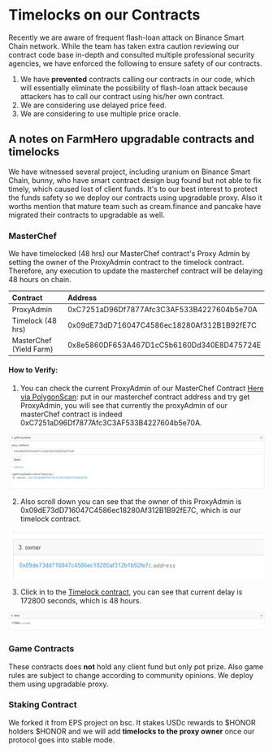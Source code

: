# Timelocks on our Contracts

Recently we are aware of frequent flash-loan attack on Binance Smart Chain network. While the team has taken extra caution reviewing our contract code base in-depth and consulted multiple professional security agencies, we have enforced the following to ensure safety of our contracts.

1. We have **prevented** contracts calling our contracts in our code, which will essentially eliminate the possibility of flash-loan attack because attackers has to call our contract using his/her own contract.
2. We are considering use delayed price feed.
3. We are considering to use multiple price oracle.

## A notes on FarmHero upgradable contracts and timelocks 

We have witnessed several project, including uranium on Binance Smart Chain, bunny, who have smart contract design bug found but not able to fix timely, which caused lost of client funds. It's to our best interest to protect the funds safety so we deploy our contracts using upgradable proxy. Also it worths mention that mature team such as cream.finance and pancake have migrated their contracts to upgradable as well. 

### MasterChef

We have timelocked \(48 hrs\) our MasterChef contract's Proxy Admin by setting the owner of the ProxyAdmin contract to the timelock contract. Therefore, any execution to update the masterchef contract will be delaying 48 hours on chain. 

| Contract | Address |
| :--- | :--- |
| ProxyAdmin | 0xC7251aD96Df7877Afc3C3AF533B4227604b5e70A |
| Timelock \(48 hrs\) | 0x09dE73dD716047C4586ec18280Af312B1B92fE7C |
| MasterChef \(Yield Farm\) | 0x8e5860DF653A467D1cC5b6160Dd340E8D475724E |

#### How to Verify:

1. You can check the current ProxyAdmin of our MasterChef Contract [Here via PolygonScan](https://polygonscan.com/address/0xC7251aD96Df7877Afc3C3AF533B4227604b5e70A#readContract): put in our masterchef contract address and try get ProxyAdmin, you will see that currently the proxyAdmin of our masterChef contract is indeed 0xC7251aD96Df7877Afc3C3AF533B4227604b5e70A.

![](.gitbook/assets/image%20%282%29.png)

2. Also scroll down you can see that the owner of this ProxyAdmin is 0x09dE73dD716047C4586ec18280Af312B1B92fE7C, which is our timelock contract.

![](.gitbook/assets/image%20%283%29.png)

3. Click in to the [Timelock contract](https://polygonscan.com/address/0x09de73dd716047c4586ec18280af312b1b92fe7c#readContract), you can see that current delay is 172800 seconds, which is 48 hours.

![](.gitbook/assets/image%20%284%29.png)

### Game Contracts

These contracts does **not** hold any client fund but only pot prize. Also game rules are subject to change according to community opinions. We deploy them using upgradable proxy. 

### Staking Contract

We forked it from EPS project on bsc. It stakes USDc rewards to $HONOR holders $HONOR and we will add **timelocks to the proxy owner** once our protocol goes into stable mode.





